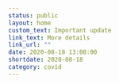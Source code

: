 ```yaml
---
status: public
layout: home
custom_text: Important update
link_text: More details
link_url: ""
date: 2020-08-18 13:08:00
shortdate: 2020-08-18
category: covid
---
```

